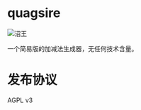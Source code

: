 # quagsire

![沼王](https://media.52poke.com/wiki/archive/a/a4/20140413163744%21195Quagsire.png)

一个简易版的加减法生成器，无任何技术含量。

# 发布协议

AGPL v3
